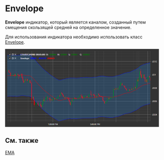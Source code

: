 # Envelope

**Envelope** индикатор, который является каналом, созданный путем смещения скользящей средней на определенное значение. 

Для использования индикатора необходимо использовать класс [Envelope](../api/StockSharp.Algo.Indicators.Envelope.html). 

![IndicatorEnvelope](../images/IndicatorEnvelope.png)

## См. также

[EMA](IndicatorExponentialMovingAverage.md)
